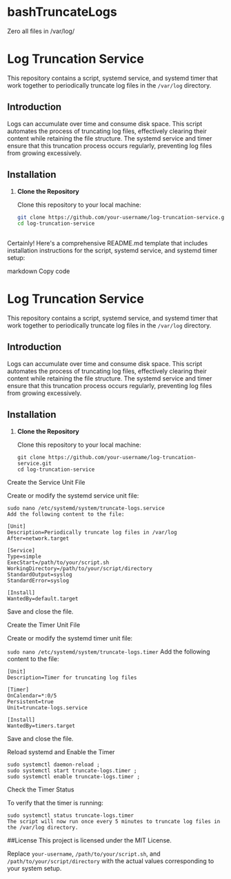 # bashTruncateLogs
Zero all files in /var/log/ 

# Log Truncation Service

This repository contains a script, systemd service, and systemd timer that work together to periodically truncate log files in the `/var/log` directory.

## Introduction

Logs can accumulate over time and consume disk space. This script automates the process of truncating log files, effectively clearing their content while retaining the file structure. The systemd service and timer ensure that this truncation process occurs regularly, preventing log files from growing excessively.

## Installation

1. **Clone the Repository**

   Clone this repository to your local machine:

   ```bash
   git clone https://github.com/your-username/log-truncation-service.git
   cd log-truncation-service
 
Certainly! Here's a comprehensive README.md template that includes installation instructions for the script, systemd service, and systemd timer setup:

markdown
Copy code
# Log Truncation Service

This repository contains a script, systemd service, and systemd timer that work together to periodically truncate log files in the `/var/log` directory.

## Introduction

Logs can accumulate over time and consume disk space. This script automates the process of truncating log files, effectively clearing their content while retaining the file structure. The systemd service and timer ensure that this truncation process occurs regularly, preventing log files from growing excessively.

## Installation

1. **Clone the Repository**

   Clone this repository to your local machine:

   ```
   git clone https://github.com/your-username/log-truncation-service.git
   cd log-truncation-service
   ```

Create the Service Unit File

Create or modify the systemd service unit file:

```
sudo nano /etc/systemd/system/truncate-logs.service
Add the following content to the file:
```

```
[Unit]
Description=Periodically truncate log files in /var/log
After=network.target

[Service]
Type=simple
ExecStart=/path/to/your/script.sh
WorkingDirectory=/path/to/your/script/directory
StandardOutput=syslog
StandardError=syslog

[Install]
WantedBy=default.target
```
Save and close the file.

Create the Timer Unit File

Create or modify the systemd timer unit file:

```sudo nano /etc/systemd/system/truncate-logs.timer```
Add the following content to the file:

```
[Unit]
Description=Timer for truncating log files

[Timer]
OnCalendar=*:0/5
Persistent=true
Unit=truncate-logs.service

[Install]
WantedBy=timers.target
```
Save and close the file.

Reload systemd and Enable the Timer
```
sudo systemctl daemon-reload ;
sudo systemctl start truncate-logs.timer ;
sudo systemctl enable truncate-logs.timer ;
```
Check the Timer Status

To verify that the timer is running:


```
sudo systemctl status truncate-logs.timer
The script will now run once every 5 minutes to truncate log files in the /var/log directory.
```

##License
This project is licensed under the MIT License.


Replace `your-username`, `/path/to/your/script.sh`, and `/path/to/your/script/directory` with the actual values corresponding to your system setup.
